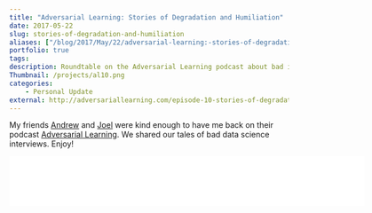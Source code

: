 ```yaml
---
title: "Adversarial Learning: Stories of Degradation and Humiliation"
date: 2017-05-22
slug: stories-of-degradation-and-humiliation
aliases: ["/blog/2017/May/22/adversarial-learning:-stories-of-degradation-and-humiliation/"]
portfolio: true
tags:
description: Roundtable on the Adversarial Learning podcast about bad intervew experiences.
Thumbnail: /projects/al10.png
categories:
    - Personal Update
external: http://adversariallearning.com/episode-10-stories-of-degradation-and-humiliation.html
---
```


My friends [Andrew](http://www.twitter.com/akm) and [Joel](http://www.twitter.com/joelgrus) were kind enough to have me back on their podcast [Adversarial Learning](http://adversariallearning.com/episode-10-stories-of-degradation-and-humiliation.html). We shared our tales of bad data science interviews. Enjoy!

<iframe style="border: none" src="//html5-player.libsyn.com/embed/episode/id/5378015/height/90/width/640/theme/custom/autonext/no/thumbnail/yes/autoplay/no/preload/no/no_addthis/no/direction/backward/render-playlist/no/custom-color/87A93A/" height="90" width="640" scrolling="no"  allowfullscreen webkitallowfullscreen mozallowfullscreen oallowfullscreen msallowfullscreen></iframe>
